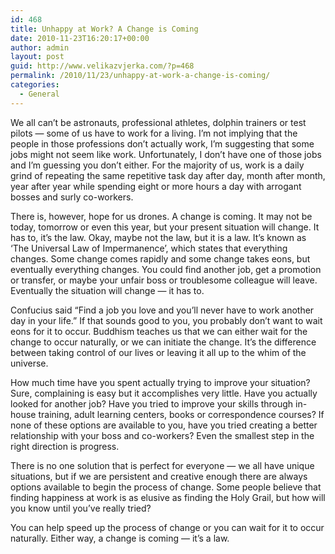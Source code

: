 ```yaml
---
id: 468
title: Unhappy at Work? A Change is Coming
date: 2010-11-23T16:20:17+00:00
author: admin
layout: post
guid: http://www.velikazvjerka.com/?p=468
permalink: /2010/11/23/unhappy-at-work-a-change-is-coming/
categories:
  - General
---
```

We all can’t be astronauts, professional athletes, dolphin trainers or test pilots &#8212; some of us have to work for a living. I’m not implying that the people in those professions don’t actually work, I’m suggesting that some jobs might not seem like work. Unfortunately, I don’t have one of those jobs and I’m guessing you don’t either. For the majority of us, work is a daily grind of repeating the same repetitive task day after day, month after month, year after year while spending eight or more hours a day with arrogant bosses and surly co-workers.

There is, however, hope for us drones. A change is coming. It may not be today, tomorrow or even this year, but your present situation will change. It has to, it’s the law. Okay, maybe not the law, but it is a law. It’s known as &#8216;The Universal Law of Impermanence&#8217;, which states that everything changes. Some change comes rapidly and some change takes eons, but eventually everything changes. You could find another job, get a promotion or transfer, or maybe your unfair boss or troublesome colleague will leave. Eventually the situation will change &#8212; it has to.

Confucius said “Find a job you love and you’ll never have to work another day in your life.” If that sounds good to you, you probably don’t want to wait eons for it to occur. Buddhism teaches us that we can either wait for the change to occur naturally, or we can initiate the change. It’s the difference between taking control of our lives or leaving it all up to the whim of the universe.

How much time have you spent actually trying to improve your situation? Sure, complaining is easy but it accomplishes very little. Have you actually looked for another job? Have you tried to improve your skills through in-house training, adult learning centers, books or correspondence courses? If none of these options are available to you, have you tried creating a better relationship with your boss and co-workers? Even the smallest step in the right direction is progress. 

There is no one solution that is perfect for everyone &#8212; we all have unique situations, but if we are persistent and creative enough there are always options available to begin the process of change. Some people believe that finding happiness at work is as elusive as finding the Holy Grail, but how will you know until you’ve really tried? 

You can help speed up the process of change or you can wait for it to occur naturally. Either way, a change is coming &#8212; it’s a law.